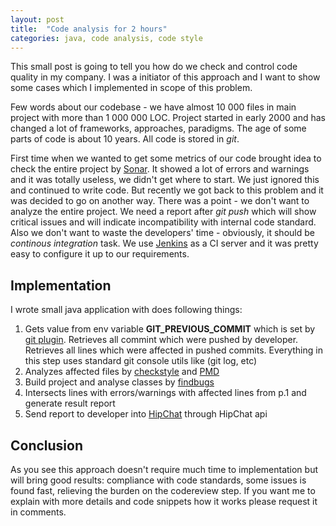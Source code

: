 ```yaml
---
layout: post
title:  "Code analysis for 2 hours"
categories: java, code analysis, code style
---
```

This small post is going to tell you how do we check and control code quality in my company. I was a initiator of this approach and I want to show some cases which I implemented in scope of this problem.

Few words about our codebase - we have almost 10 000 files in main project with more than 1 000 000 LOC. Project started in early 2000 and has changed a lot of frameworks, approaches, paradigms. The age of some parts of code is about 10 years. All code is stored in *git*.

First time when we wanted to get some metrics of our code brought idea to check the entire project by [Sonar][1]. It showed a lot of errors and warnings and it was totally useless, we didn't get where to start. We just ignored this and continued to write code. But recently we got back to this problem and it was decided to go on another way. There was a point - we don't want to analyze the entire project. We need a report after *git push* which will show critical issues and will indicate incompatibility with internal code standard. Also we don't want to waste the developers' time - obviously, it should be *continous integration* task. We use [Jenkins][2] as a CI server and it was pretty easy to configure it up to our requirements. 

## Implementation

I wrote small java application with does following things:

1. Gets value from env variable **GIT_PREVIOUS_COMMIT** which is set by [git plugin][3]. Retrieves all commint which were pushed by developer. Retrieves all lines which were affected in pushed commits. Everything in this step uses standard git console utils like (git log, etc) 
2. Analyzes affected files by [checkstyle][4] and [PMD][5]
3. Build project and analyse classes by [findbugs][6]
4. Intersects lines with errors/warnings with affected lines from p.1 and generate result report
5. Send report to developer into [HipChat][7] through HipChat api

## Conclusion
As you see this approach doesn't require much time to implementation but will bring good results: compliance with code standards, some issues is found fast, relieving the burden on the codereview step. 
If you want me to explain with more details and code snippets how it works please request it in comments.

[1]: http://www.sonarsource.com/
[2]: http://jenkins-ci.org/
[3]: https://wiki.jenkins-ci.org/display/JENKINS/Git+Plugin
[4]: http://checkstyle.sourceforge.net/
[5]: http://pmd.sourceforge.net/
[6]: http://findbugs.sourceforge.net/
[7]: https://www.hipchat.com
